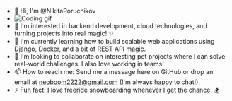 - 👋 Hi, I'm @NikitaPoruchikov
- ![Coding gif](https://media.giphy.com/media/LmNwrBhejkK9EFP504/giphy.gif)
- 👀 I'm interested in backend development, cloud technologies, and turning projects into real magic! ✨
- 🌱 I'm currently learning how to build scalable web applications using Django, Docker, and a bit of REST API magic.
- 🚀 I'm looking to collaborate on interesting pet projects where I can solve real-world challenges. I also love working in teams!
- 📫 How to reach me: Send me a message here on GitHub or drop an email at neoboom2222@gmail.com (I'm always happy to chat!).
- ⚡ Fun fact: I love freeride snowboarding whenever I get the chance. 🏂
